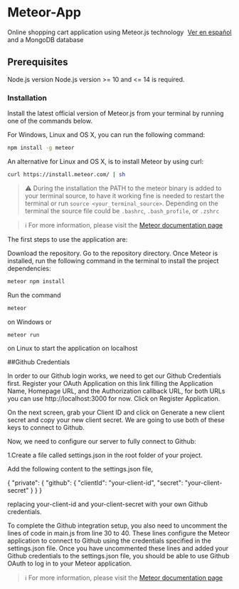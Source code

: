 # Meteor-App

<a href="./README.es.md" style="float: right;">Ver en español</a>

Online shopping cart application using Meteor.js technology and a MongoDB database

## Prerequisites

  Node.js version
  Node.js version &gt;= 10 and &lt;= 14 is required.

### Installation

Install the latest official version of Meteor.js from your terminal by running one of the commands below.

For Windows, Linux and OS X, you can run the following command:

```bash
npm install -g meteor
```

An alternative for Linux and OS X, is to install Meteor by using curl:

```bash
curl https://install.meteor.com/ | sh
```

> ⚠️ During the installation the PATH to the meteor binary is added to your terminal source, to have it working fine is needed to restart the terminal or run `source <your_terminal_source>`. Depending on the terminal the source file
could be `.bashrc`, `.bash_profile`, or `.zshrc`

> ℹ️ For more information, please visit the [Meteor documentation page](https://docs.meteor.com/install.html)

The first steps to use the application are:


  Download the repository.
  Go to the repository directory.
  Once Meteor is installed, run the following command in the terminal to       install the project dependencies:
  
  ```bash
meteor npm install
```

Run the command  
```bash
meteor
```
on Windows or  
```bash
meteor run
```
on Linux to start the application on localhost

##Github Credentials

In order to our Github login works, we need to get our Github Credentials first. Register your OAuth Application on this link filling the Application Name, Homepage URL, and the Authorization callback URL, for both URLs you can use http://localhost:3000 for now. Click on Register Application.

On the next screen, grab your Client ID and click on Generate a new client secret and copy your new client secret. We are going to use both of these keys to connect to Github.

Now, we need to configure our server to fully connect to Github:

1.Create a file called settings.json in the root folder of your project. 

Add the following content to the settings.json file, 


{
  "private": {
    "github": {
      "clientId": "your-client-id",
      "secret": "your-client-secret"
    }
  }
}


replacing your-client-id and your-client-secret with your own Github credentials.

To complete the Github integration setup, you also need to uncomment the lines of code in main.js from line 30 to 40. These lines configure the Meteor application to connect to Github using the credentials specified in the settings.json file. Once you have uncommented these lines and added your Github credentials to the settings.json file, you should be able to use Github OAuth to log in to your Meteor application.

> ℹ️  For more information, please visit the [Meteor documentation page](https://react-tutorial.meteor.com/simple-todos/08-adding-login-with-github.html)
